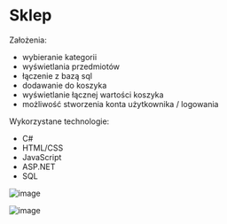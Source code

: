 # Sklep
Założenia: 
- wybieranie kategorii 
- wyświetlania przedmiotów  
- łączenie z bazą sql 
- dodawanie do koszyka 
- wyświetlanie łącznej wartości koszyka 
- możliwość stworzenia konta użytkownika / logowania

Wykorzystane technologie:
- C#
- HTML/CSS
- JavaScript
- ASP.NET
- SQL

![image](https://user-images.githubusercontent.com/92309948/232225703-3d003231-b397-4536-a2b9-16d1ec5bff4f.png)

![image](https://user-images.githubusercontent.com/92376466/232335856-34530228-61d9-40c3-b2da-cdff550462b0.png)
